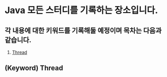 # Java 모든 스터디를 기록하는 장소입니다.

## 각 내용에 대한 키워드를 기록해둘 예정이며 목차는 다음과 같습니다.
1. [Thread](https://github.com/akrwkdrrr99/javaLabs/tree/main/Thread-study1)

## (Keyword) Thread 